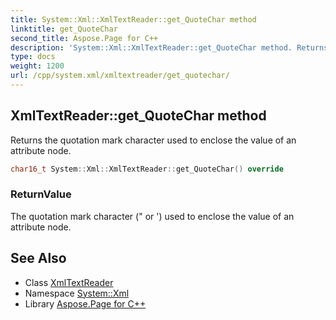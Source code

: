 ```yaml
---
title: System::Xml::XmlTextReader::get_QuoteChar method
linktitle: get_QuoteChar
second_title: Aspose.Page for C++
description: 'System::Xml::XmlTextReader::get_QuoteChar method. Returns the quotation mark character used to enclose the value of an attribute node in C++.'
type: docs
weight: 1200
url: /cpp/system.xml/xmltextreader/get_quotechar/
---
```

## XmlTextReader::get_QuoteChar method


Returns the quotation mark character used to enclose the value of an attribute node.

```cpp
char16_t System::Xml::XmlTextReader::get_QuoteChar() override
```


### ReturnValue

The quotation mark character (" or ') used to enclose the value of an attribute node.

## See Also

* Class [XmlTextReader](../)
* Namespace [System::Xml](../../)
* Library [Aspose.Page for C++](../../../)
